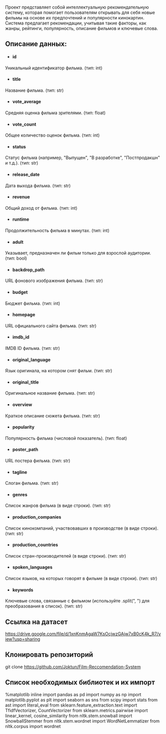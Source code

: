 Проект представляет собой интеллектуальную рекомендательную систему, которая помогает пользователям открывать для себя новые фильмы на основе их предпочтений и популярности кинокартин. Система предлагает рекомендации, учитывая такие факторы, как жанры, рейтинги, популярность, описание фильмов и ключевые слова. <br>
## Описание данных: <br>
* #### id <br>
Уникальный идентификатор фильма. (тип: int)
* #### title <br>
Название фильма. (тип: str)
* #### vote_average <br>
Средняя оценка фильма зрителями. (тип: float)
* #### vote_count <br>
Общее количество оценок фильма. (тип: int)
* #### status <br>
Статус фильма (например, "Выпущен", "В разработке", "Постпродакшн" и т.д.). (тип: str)
* #### release_date <br>
Дата выхода фильма. (тип: str)
* #### revenue <br>
Общий доход от фильма. (тип: int)
* #### runtime <br>
Продолжительность фильма в минутах. (тип: int)
* #### adult <br>
Указывает, предназначен ли фильм только для взрослой аудитории. (тип: bool)
* #### backdrop_path <br>
URL фонового изображения фильма. (тип: str)
* #### budget <br>
Бюджет фильма. (тип: int)
* #### homepage <br>
URL официального сайта фильма. (тип: str)
* #### imdb_id <br>
IMDB ID фильма. (тип: str)
* #### original_language <br>
Язык оригинала, на котором снят фильм. (тип: str)
* #### original_title <br>
Оригинальное название фильма. (тип: str)
* #### overview <br>
Краткое описание сюжета фильма. (тип: str)
* #### popularity <br>
Популярность фильма (числовой показатель). (тип: float)
* #### poster_path <br>
URL постера фильма. (тип: str)
* #### tagline <br>
Слоган фильма. (тип: str)
* #### genres <br>
Список жанров фильма (в виде строки). (тип: str)
* #### production_companies <br>
Список кинокомпаний, участвовавших в производстве (в виде строки). (тип: str)
* #### production_countries <br>
Список стран-производителей (в виде строки). (тип: str)
* #### spoken_languages <br>
Список языков, на которых говорят в фильме (в виде строки). (тип: str)
* #### keywords <br>
Ключевые слова, связанные с фильмом (используйте .split(", ") для преобразования в список). (тип: str)

## Ссылка на датасет
https://drive.google.com/file/d/1xnKnmAgaW7KsOcjwzGAjw7xB0cK4k_R7/view?usp=sharing

## Клонировать репозиторий
git clone https://github.com/Joktun/Film-Reccomendation-System

## Список необходимых библиотек и их импорт
%matplotlib inline
import pandas as pd
import numpy as np
import matplotlib.pyplot as plt
import seaborn as sns
from scipy import stats
from ast import literal_eval
from sklearn.feature_extraction.text import TfidfVectorizer, CountVectorizer
from sklearn.metrics.pairwise import linear_kernel, cosine_similarity
from nltk.stem.snowball import SnowballStemmer
from nltk.stem.wordnet import WordNetLemmatizer
from nltk.corpus import wordnet
